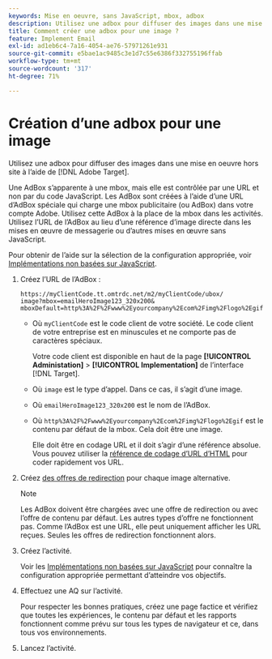 ```yaml
---
keywords: Mise en oeuvre, sans JavaScript, mbox, adbox
description: Utilisez une adbox pour diffuser des images dans une mise en oeuvre hors site à l’aide de [!DNL Adobe Target]. Une adbox est semblable à une mbox, mais elle est contrôlée par une URL au lieu de JavaScript.
title: Comment créer une adbox pour une image ?
feature: Implement Email
exl-id: ad1eb6c4-7a16-4054-ae76-57971261e931
source-git-commit: e5bae1ac9485c3e1d7c55e6386f332755196ffab
workflow-type: tm+mt
source-wordcount: '317'
ht-degree: 71%

---
```


# Création d’une adbox pour une image

Utilisez une adbox pour diffuser des images dans une mise en oeuvre hors site à l’aide de [!DNL Adobe Target].

Une AdBox s’apparente à une mbox, mais elle est contrôlée par une URL et non par du code JavaScript. Les AdBox sont créées à l’aide d’une URL d’AdBox spéciale qui charge une mbox publicitaire (ou AdBox) dans votre compte Adobe. Utilisez cette AdBox à la place de la mbox dans les activités. Utilisez l’URL de l’AdBox au lieu d’une référence d’image directe dans les mises en œuvre de messagerie ou d’autres mises en œuvre sans JavaScript.

Pour obtenir de l’aide sur la sélection de la configuration appropriée, voir [Implémentations non basées sur JavaScript](/help/dev/implement/email/overview.md).

1. Créez l’URL de l’AdBox :

   ```
   https://myClientCode.tt.omtrdc.net/m2/myClientCode/ubox/
   image?mbox=emailHeroImage123_320x200&
   mboxDefault=http%3A%2F%2Fwww%2Eyourcompany%2Ecom%2Fimg%2Flogo%2Egif
   ```

   * Où `myClientCode` est le code client de votre société. Le code client de votre entreprise est en minuscules et ne comporte pas de caractères spéciaux.

     Votre code client est disponible en haut de la page **[!UICONTROL Administation]** > **[!UICONTROL Implementation]** de l’interface [!DNL Target].

   * Où `image` est le type d’appel. Dans ce cas, il s’agit d’une image.

   * Où `emailHeroImage123_320x200` est le nom de l’AdBox.

   * Où `http%3A%2F%2Fwww%2Eyourcompany%2Ecom%2Fimg%2Flogo%2Egif` est le contenu par défaut de la mbox. Cela doit être une image.

     Elle doit être en codage URL et il doit s’agir d’une référence absolue. Vous pouvez utiliser la [référence de codage d’URL d’HTML](https://www.w3schools.com/tags/ref_urlencode.asp) pour coder rapidement vos URL.

1. Créez [des offres de redirection](https://experienceleague.adobe.com/docs/target/using/experiences/offers/offer-redirect.html?lang=fr) pour chaque image alternative.

   >[!NOTE]
   >
   >Les AdBox doivent être chargées avec une offre de redirection ou avec l’offre de contenu par défaut. Les autres types d’offre ne fonctionnent pas. Comme l’AdBox est une URL, elle peut uniquement afficher les URL reçues. Seules les offres de redirection fonctionnent alors.

1. Créez l’activité.

   Voir les [Implémentations non basées sur JavaScript](/help/dev/implement/email/overview.md) pour connaître la configuration appropriée permettant d’atteindre vos objectifs.

1. Effectuez une AQ sur l’activité.

   Pour respecter les bonnes pratiques, créez une page factice et vérifiez que toutes les expériences, le contenu par défaut et les rapports fonctionnent comme prévu sur tous les types de navigateur et ce, dans tous vos environnements.

1. Lancez l’activité.
